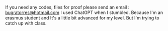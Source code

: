 If you need any codes, files for proof please send an email : bugratorres@hotmail.com
I used ChatGPT when I stumbled. Because I'm an erasmus student and It's a little bit advanced for my level. But I'm trying to catch up with class.
